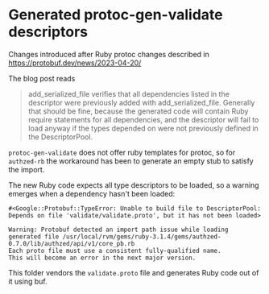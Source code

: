 # Generated protoc-gen-validate descriptors

Changes introduced after Ruby protoc changes described in https://protobuf.dev/news/2023-04-20/

The blog post reads

> add_serialized_file verifies that all dependencies listed in the descriptor were previously added with add_serialized_file. Generally that should be fine, because the generated code will contain Ruby require statements for all dependencies, and the descriptor will fail to load anyway if the types depended on were not previously defined in the DescriptorPool.

`protoc-gen-validate` does not offer ruby templates for protoc, so for `authzed-rb` the workaround has been to
generate an empty stub to satisfy the import.

The new Ruby code expects all type descriptors to be loaded, so a warning emerges when a dependency hasn't been loaded:

```
#<Google::Protobuf::TypeError: Unable to build file to DescriptorPool: Depends on file 'validate/validate.proto', but it has not been loaded>

Warning: Protobuf detected an import path issue while loading generated file /usr/local/rvm/gems/ruby-3.1.4/gems/authzed-0.7.0/lib/authzed/api/v1/core_pb.rb
Each proto file must use a consistent fully-qualified name.
This will become an error in the next major version.
```

This folder vendors the `validate.proto` file and generates Ruby code out of it using buf.
